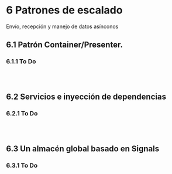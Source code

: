 # 6 Patrones de escalado

Envío, recepción y manejo de datos asínconos

## 6.1 Patrón Container/Presenter.

### 6.1.1 To Do

```bash

```

```typescript

```

```html

```

## 6.2 Servicios e inyección de dependencias

### 6.2.1 To Do

```bash

```

```typescript

```

```html

```

## 6.3 Un almacén global basado en Signals

### 6.3.1 To Do

```bash

```

```typescript

```

```html

```

